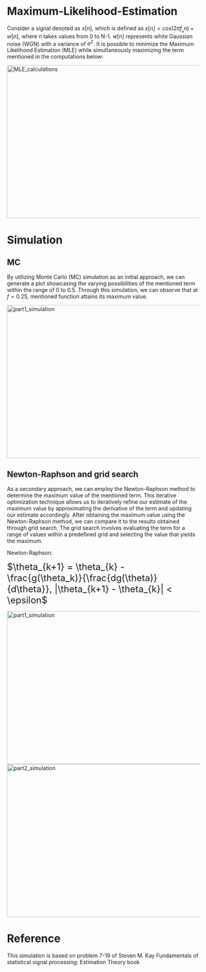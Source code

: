# Maximum-Likelihood-Estimation
Consider a signal denoted as x[n], which is defined as $x[n] = cos(2π{f_₀}n) + w[n]$, where n takes values from 0 to N-1. $w[n]$ represents white Gaussian noise (WGN) with a variance of $\sigma^2$. 
It is possible to minimize the Maximum Likelihood Estimation (MLE) while simultaneously maximizing the term mentioned in the computations below:

<img src="https://github.com/RGAlavicheh/Maximum-Likelihood-Estimation/assets/94162828/c99c7a11-f810-43e6-ace8-e45fe53c78e0" alt="MLE_calculations" width="600" height="400">

# Simulation
## MC
By utilizing Monte Carlo (MC) simulation as an initial approach, we can generate a plot showcasing the varying possibilities of the mentioned term within the range of 0 to 0.5. Through this simulation, we can observe that at $f = 0.25$, mentioned function attains its maximum value.

<img src="https://github.com/RGAlavicheh/Maximum-Likelihood-Estimation/assets/94162828/72f87804-2a6c-4812-a397-03bb694cdf46" alt="part1_simulation" width="600" height="400">


## Newton-Raphson and grid search
As a secondary approach, we can employ the Newton-Raphson method to determine the maximum value of the mentioned term. This iterative optimization technique allows us to iteratively refine our estimate of the maximum value by approximating the derivative of the term and updating our estimate accordingly.
After obtaining the maximum value using the Newton-Raphson method, we can compare it to the results obtained through grid search. The grid search involves evaluating the term for a range of values within a predefined grid and selecting the value that yields the maximum.

Newton-Raphson:

<span style="font-size: 24px"> $\theta_{k+1} = \theta_{k} - \frac{g(\theta_k)}{\frac{dg(\theta)}{d\theta}}, |\theta_{k+1} - \theta_{k}| < \epsilon$</span>

<img src="https://github.com/RGAlavicheh/Maximum-Likelihood-Estimation/assets/94162828/b1db4504-7fa2-4d9b-bb1f-d4e6f0616099" alt="part1_simulation" width="600" height="400">

<img src="https://github.com/RGAlavicheh/Maximum-Likelihood-Estimation/assets/94162828/6ece95e1-0944-4f71-8281-e8fa2eff2c76" alt="part2_simulation" width="600" height="400">


# Reference
This simulation is based on problem 7-19 of Steven M. Kay Fundamentals of statistical signal processing: Estimation Theory book

